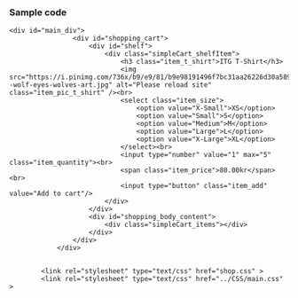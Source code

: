 ### Sample code

    <div id="main_div">
                    <div id="shopping_cart">
                        <div id="shelf">
                            <div class="simpleCart_shelfItem">
                                <h3 class="item_t_shirt">ITG T-Shirt</h3>
                                <img src="https://i.pinimg.com/736x/b9/e9/81/b9e98191496f7bc31aa26226d30a589d--wolf-eyes-wolves-art.jpg" alt="Please reload site" class="item_pic_t_shirt" /><br>
                                <select class="item_size">
                                    <option value="X-Small">XS</option>
                                    <option value="Small">S</option>
                                    <option value="Medium">M</option>
                                    <option value="Large">L</option>
                                    <option value="X-Large">XL</option>
                                </select><br>
                                <input type="number" value="1" max="5" class="item_quantity"><br>
                                <span class="item_price">80.00kr</span><br>
                                <input type="button" class="item_add" value="Add to cart"/>
                            </div>
                        </div>
                        <div id="shopping_body_content">
                            <div class="simpleCart_items"></div>
                        </div>
                    </div>
                </div>


            <link rel="stylesheet" type="text/css" href="shop.css" >
            <link rel="stylesheet" type="text/css" href="../CSS/main.css" >